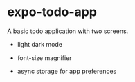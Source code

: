 # expo-todo-app

A basic todo application with two screens.

- light dark mode

- font-size magnifier

- async storage for app preferences

<!--
npx expo start --web
npx expo start --clear --tunnel
 -->
